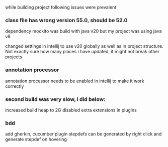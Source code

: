 while building project following issues were prevalent

### class file has wrong version 55.0, should be 52.0
dependency mockito was build with java v20 
but my project was using java v8

changed settings in intellij to use v20 globally as well as in project structure.
Not exactly sure how many places i have updated, it might not break other projects

### annotation processor
annotation processor needs to be enabled in intellij to make it work correctly

### second build was very slow, i did below:
increased build heap to 2G
disabled extra extensions in plugins

### bdd
add gherkin, cucumber plugin
stepdefs can be generated by right click and generate stepdef on hovering
